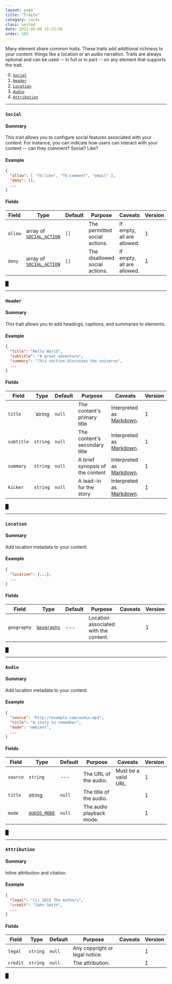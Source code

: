 ```yaml
---
layout: page
title: "Traits"
category: cards
class: nested
date: 2015-05-08 15:23:58
order: 102
---
```


Many element share common traits. These traits add additional richness to your content: things like a location or an audio narration. Traits are always optional and can be used -- in full or in part -- on any element that supports the trait.

<a name="toc"></a>

0. [`Social`](#social)
0. [`Header`](#headertrait)
0. [`Location`](#location)
0. [`Audio`](#audio)
0. [`Attribution`](#attribution)

---

### <a name="social"></a> `Social`

#### Summary

This trait allows you to configure social features associated with your content. For instance, you can indicate how users can interact with your content -- can they comment? Social? Like?

#### Example

````json
{
  "allow": [ "fb:like", "fb:comment", "email" ],
  "deny": [],
  ...
}
````

#### Fields

| Field | Type | Default | Purpose | Caveats | Version |
| ----- | ---- | ------- | ------- | ------- | ------- |
| `allow` | array of [`SOCIAL_ACTION`][2] | `[]` | The permitted social actions. | If empty, all are allowed. | 1 |
| `deny` | array of [`SOCIAL_ACTION`][2] | `[]`  | The disallowed social actions. | If empty, all are allowed. | 1 |

[&block;](#toc)

---

### <a name="headertrait"></a> `Header`

#### Summary

This trait allows you to add headings, captions, and summaries to elements.

#### Example

````json
{
  "title": "Hello World",
  "subtitle": "A great adventure",
  "summary": "This section discusses the universe",
  ...
}
````

#### Fields

| Field | Type | Default | Purpose | Caveats | Version |
| ----- | ---- | ------- | ------- | ------- | ------- |
| `title` | `string | `null` | The content's primary title | Interpreted as [Markdown](#). | 1 |
| `subtitle` | `string` | `null` | The content's secondary title | Interpreted as [Markdown](#).| 1 |
| `summary` | `string` | `null` | A brief synopsis of the content | Interpreted as [Markdown](#).| 1 |
| `kicker` | `string` | `null` | A lead-in for the story | Interpreted as [Markdown](#).| 1 |

[&block;](#toc)

---

### <a name="location"></a> `Location`

#### Summary

Add location metadata to your content.

#### Example

````json
{
  "location": {...},
  ...
}
````

#### Fields

| Field | Type | Default | Purpose | Caveats | Version |
| ----- | ---- | ------- | ------- | ------- | ------- |
| `geography` | [`Geography`][1] | --- | Location associated with the content. || 1 |

[&block;](#toc)

---

### <a name="audio"></a> `Audio`

#### Summary

Add location metadata to your content.

#### Example

````json
{
  "source": "http://example.com/audio.mp3",
  "title": "A story to remember",
  "mode": "ambient",
  ...
}
````

#### Fields

| Field | Type | Default | Purpose | Caveats | Version |
| ----- | ---- | ------- | ------- | ------- | ------- |
| `source` | `string` | --- | The URL of the audio. | Must be a valid URL. | 1 |
| `title` | string | `null` | The title of the audio. || 1 |
| `mode` | [`AUDIO_MODE`][3] | `null` | The audio playback mode. || 1 |

[&block;](#toc)

---

### <a name="attribution"></a> `Attribution`

#### Summary

Inline attribution and citation.

#### Example

````json
{
  "legal": "(c) 2015 The Authors",
  "credit": "John Smith",
  ...
}
````

#### Fields

| Field | Type | Default | Purpose | Caveats | Version |
| ----- | ---- | ------- | ------- | ------- | ------- |
| `legal` | `string` | `null` | Any copyright or legal notice. || 1 |
| `credit` | `string` | `null` | The attribution. || 1 |

[&block;](#toc)

[1]: /cards/geography.html
[2]: /cards/values.html#social_action
[3]: /cards/values.html#audio_mode
